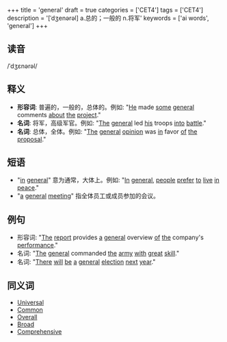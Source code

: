 +++
title = 'general'
draft = true
categories = ['CET4']
tags = ['CET4']
description = '[ˈdʒenərəl] a.总的；一般的 n.将军'
keywords = ['ai words', 'general']
+++

## 读音
/ˈdʒɛnərəl/

## 释义
- **形容词**: 普遍的，一般的，总体的。例如: "[He](/post/he/) made [some](/post/some/) [general](/post/general/) comments [about](/post/about/) [the](/post/the/) [project](/post/project/)."
- **名词**: 将军，高级军官。例如: "[The](/post/the/) [general](/post/general/) led [his](/post/his/) troops [into](/post/into/) [battle](/post/battle/)."
- **名词**: 总体，全体。例如: "[The](/post/the/) [general](/post/general/) [opinion](/post/opinion/) was [in](/post/in/) favor [of](/post/of/) [the](/post/the/) [proposal](/post/proposal/)."

## 短语
- "[in](/post/in/) [general](/post/general/)" 意为通常，大体上。例如: "[In](/post/in/) [general](/post/general/), [people](/post/people/) [prefer](/post/prefer/) [to](/post/to/) [live](/post/live/) [in](/post/in/) [peace](/post/peace/)."
- "[a](/post/a/) [general](/post/general/) [meeting](/post/meeting/)" 指全体员工或成员参加的会议。

## 例句
- 形容词: "[The](/post/the/) [report](/post/report/) provides [a](/post/a/) [general](/post/general/) overview [of](/post/of/) [the](/post/the/) company's [performance](/post/performance/)."
- 名词: "[The](/post/the/) [general](/post/general/) commanded [the](/post/the/) [army](/post/army/) [with](/post/with/) [great](/post/great/) [skill](/post/skill/)."
- 名词: "[There](/post/there/) [will](/post/will/) [be](/post/be/) [a](/post/a/) [general](/post/general/) [election](/post/election/) [next](/post/next/) [year](/post/year/)."

## 同义词
- [Universal](/post/universal/)
- [Common](/post/common/)
- [Overall](/post/overall/)
- [Broad](/post/broad/)
- [Comprehensive](/post/comprehensive/)
